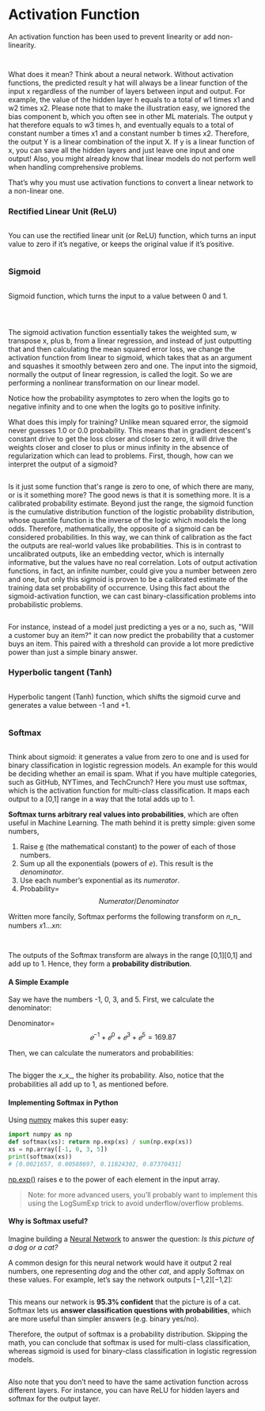 # Activation Function

An activation function has been used to prevent linearity or add non-linearity.

<figure><img src="../../.gitbook/assets/image (5) (1) (1) (1).png" alt=""><figcaption></figcaption></figure>

<figure><img src="../../.gitbook/assets/image (26) (1) (1).png" alt=""><figcaption></figcaption></figure>

What does it mean? Think about a neural network. Without activation functions, the predicted result y hat will always be a linear function of the input x regardless of the number of layers between input and output. For example, the value of the hidden layer h equals to a total of w1 times x1 and w2 times x2. Please note that to make the illustration easy, we ignored the bias component b, which you often see in other ML materials. The output y hat therefore equals to w3 times h, and eventually equals to a total of constant number a times x1 and a constant number b times x2. Therefore, the output Y is a linear combination of the input X. If y is a linear function of x, you can save all the hidden layers and just leave one input and one output! Also, you might already know that linear models do not perform well when handling comprehensive problems.

That’s why you must use activation functions to convert a linear network to a non-linear one.

### Rectified Linear Unit (ReLU)

<figure><img src="../../.gitbook/assets/image (27) (1) (1).png" alt=""><figcaption></figcaption></figure>

You can use the rectified linear unit (or ReLU) function, which turns an input value to zero if it’s negative, or keeps the original value if it’s positive.

<figure><img src="../../.gitbook/assets/image (3) (1) (1) (1).png" alt=""><figcaption></figcaption></figure>

### Sigmoid

<figure><img src="../../.gitbook/assets/image (28) (1) (1).png" alt=""><figcaption></figcaption></figure>

Sigmoid function, which turns the input to a value between 0 and 1.

<figure><img src="../../.gitbook/assets/image (45).png" alt=""><figcaption></figcaption></figure>

<figure><img src="../../.gitbook/assets/image (1) (1) (1) (1).png" alt=""><figcaption></figcaption></figure>

<figure><img src="../../.gitbook/assets/sig.png" alt=""><figcaption></figcaption></figure>

The sigmoid activation function essentially takes the weighted sum, w transpose x, plus b, from a linear regression, and instead of just outputting that and then calculating the mean squared error loss, we change the activation function from linear to sigmoid, which takes that as an argument and squashes it smoothly between zero and one. The input into the sigmoid, normally the output of linear regression, is called the logit. So we are performing a nonlinear transformation on our linear model.

Notice how the probability asymptotes to zero when the logits go to negative infinity and to one when the logits go to positive infinity.

What does this imply for training? Unlike mean squared error, the sigmoid never guesses 1.0 or 0.0 probability. This means that in gradient descent's constant drive to get the loss closer and closer to zero, it will drive the weights closer and closer to plus or minus infinity in the absence of regularization which can lead to problems. First, though, how can we interpret the output of a sigmoid?

<figure><img src="../../.gitbook/assets/sig2.png" alt=""><figcaption></figcaption></figure>

Is it just some function that's range is zero to one, of which there are many, or is it something more? The good news is that it is something more. It is a calibrated probability estimate. Beyond just the range, the sigmoid function is the cumulative distribution function of the logistic probability distribution, whose quantile function is the inverse of the logic which models the long odds. Therefore, mathematically, the opposite of a sigmoid can be considered probabilities. In this way, we can think of calibration as the fact the outputs are real-world values like probabilities. This is in contrast to uncalibrated outputs, like an embedding vector, which is internally informative, but the values have no real correlation. Lots of output activation functions, in fact, an infinite number, could give you a number between zero and one, but only this sigmoid is proven to be a calibrated estimate of the training data set probability of occurrence. Using this fact about the sigmoid-activation function, we can cast binary-classification problems into probabilistic problems.

<figure><img src="../../.gitbook/assets/sig3.png" alt=""><figcaption></figcaption></figure>

For instance, instead of a model just predicting a yes or a no, such as, "Will a customer buy an item?" it can now predict the probability that a customer buys an item. This paired with a threshold can provide a lot more predictive power than just a simple binary answer.

### Hyperbolic tangent (Tanh)

<figure><img src="../../.gitbook/assets/image (29) (1) (1).png" alt=""><figcaption></figcaption></figure>

Hyperbolic tangent (Tanh) function, which shifts the sigmoid curve and generates a value between -1 and +1.

<figure><img src="../../.gitbook/assets/image (2) (1) (1) (1).png" alt=""><figcaption></figcaption></figure>

### Softmax

<figure><img src="../../.gitbook/assets/image (30) (1) (1).png" alt=""><figcaption></figcaption></figure>

Think about sigmoid: it generates a value from zero to one and is used for binary classification in logistic regression models. An example for this would be deciding whether an email is spam. What if you have multiple categories, such as GitHub, NYTimes, and TechCrunch? Here you must use softmax, which is the activation function for multi-class classification. It maps each output to a \[0,1] range in a way that the total adds up to 1.

**Softmax turns arbitrary real values into probabilities**, which are often useful in Machine Learning. The math behind it is pretty simple: given some numbers,

1. Raise [e](https://en.wikipedia.org/wiki/E\_\(mathematical\_constant\)) (the mathematical constant) to the power of each of those numbers.
2. Sum up all the exponentials (powers of _e_). This result is the _denominator_.
3. Use each number’s exponential as its _numerator_.
4. Probability= $${Numerator}/{Denominator}$$

Written more fancily, Softmax performs the following transform on 𝑛_n_ numbers 𝑥1…_xn_:

<figure><img src="../../.gitbook/assets/soft.png" alt=""><figcaption></figcaption></figure>

<figure><img src="../../.gitbook/assets/soft1.png" alt=""><figcaption></figcaption></figure>

The outputs of the Softmax transform are always in the range \[0,1]\[0,1] and add up to 1. Hence, they form a **probability distribution**.

#### **A Simple Example**

Say we have the numbers -1, 0, 3, and 5. First, we calculate the denominator:

Denominator= $$𝑒^{−1}+𝑒^0+𝑒^3+𝑒^5=169.87$$

Then, we can calculate the numerators and probabilities:

<figure><img src="../../.gitbook/assets/se.png" alt=""><figcaption></figcaption></figure>

The bigger the 𝑥_x_, the higher its probability. Also, notice that the probabilities all add up to 1, as mentioned before.

#### **Implementing Softmax in Python**

Using [numpy](https://www.numpy.org/) makes this super easy:

```python
import numpy as np
def softmax(xs): return np.exp(xs) / sum(np.exp(xs))
xs = np.array([-1, 0, 3, 5])
print(softmax(xs)) 
# [0.0021657, 0.00588697, 0.11824302, 0.87370431]
```

[np.exp()](https://docs.scipy.org/doc/numpy/reference/generated/numpy.exp.html) raises e to the power of each element in the input array.

> Note: for more advanced users, you’ll probably want to implement this using the LogSumExp trick to avoid underflow/overflow problems.

#### **Why is Softmax useful?**

Imagine building a [Neural Network](https://victorzhou.com/blog/intro-to-neural-networks/) to answer the question: _Is this picture of a dog or a cat?_

A common design for this neural network would have it output 2 real numbers, one representing _dog_ and the other _cat_, and apply Softmax on these values. For example, let’s say the network outputs \[−1,2]\[−1,2]:

<figure><img src="../../.gitbook/assets/s1.png" alt=""><figcaption></figcaption></figure>

This means our network is **95.3% confident** that the picture is of a cat. Softmax lets us **answer classification questions with probabilities**, which are more useful than simpler answers (e.g. binary yes/no).

Therefore, the output of softmax is a probability distribution. Skipping the math, you can conclude that softmax is used for multi-class classification, whereas sigmoid is used for binary-class classification in logistic regression models.

<figure><img src="../../.gitbook/assets/sf.png" alt=""><figcaption></figcaption></figure>

Also note that you don’t need to have the same activation function across different layers. For instance, you can have ReLU for hidden layers and softmax for the output layer.
